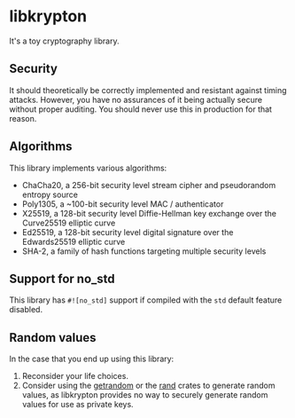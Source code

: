 # libkrypton

It's a toy cryptography library.

## Security

It should theoretically be correctly implemented and resistant against timing
attacks. However, you have no assurances of it being actually secure without
proper auditing. You should never use this in production for that reason.

## Algorithms

This library implements various algorithms:
* ChaCha20, a 256-bit security level stream cipher and pseudorandom entropy source
* Poly1305, a ~100-bit security level MAC / authenticator
* X25519, a 128-bit security level Diffie-Hellman key exchange over the Curve25519 elliptic curve
* Ed25519, a 128-bit security level digital signature over the Edwards25519 elliptic curve
* SHA-2, a family of hash functions targeting multiple security levels

## Support for no_std

This library has `#![no_std]` support if compiled with the `std` default feature disabled.

## Random values

In the case that you end up using this library:
1. Reconsider your life choices.
2. Consider using the [getrandom](https://crates.io/crates/getrandom) or the
   [rand](https://crates.io/crates/rand) crates to generate random values, as
   libkrypton provides no way to securely generate random values for use as
   private keys.
